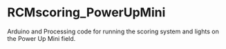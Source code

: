 # RCMscoring_PowerUpMini
 
Arduino and Processing code for running the scoring system and lights on the Power Up Mini field.
